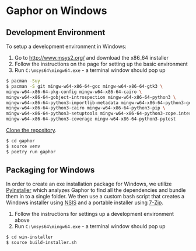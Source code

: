 # Gaphor on Windows

## Development Environment

To setup a development environment in Windows:
1) Go to http://www.msys2.org/ and download the x86_64 installer
1) Follow the instructions on the page for setting up the basic environment
1) Run ``C:\msys64\mingw64.exe`` - a terminal window should pop up
```bash
$ pacman -Suy
$ pacman -S git mingw-w64-x86-64-gcc mingw-w64-x86-64-gtk3 \
mingw-w64-x86-64-pkg-config mingw-w64-x86-64-cairo \
mingw-w64-x86-64-gobject-introspection mingw-w64-x86-64-python3 \
mingw-w64-x86-64-python3-importlib-metadata mingw-w64-x86-64-python3-gobject \
mingw-w64-x86-64-python3-cairo mingw-w64-x86-64-python3-pip \
mingw-w64-x86-64-python3-setuptools mingw-w64-x86-64-python3-zope.interface \
mingw-w64-x86-64-python3-coverage mingw-w64-x86-64-python3-pytest
```

[Clone the repository](https://help.github.com/en/articles/cloning-a-repository).
```bash
$ cd gaphor
$ source venv
$ poetry run gaphor
```

## Packaging for Windows

In order to create an exe installation package for Windows, we utilize
[PyInstaller](https://pyinstaller.org) which analyzes Gaphor to find all the
dependencies and bundle them in to a single folder. We then use a custom bash
script that creates a Windows installer using
[NSIS](https://nsis.sourceforge.io) and a portable installer using
[7-Zip](https://www.7-zip.org).

1. Follow the instructions for settings up a development environment above
1. Run ``C:\msys64\mingw64.exe`` - a terminal window should pop up
```bash
$ cd win-installer
$ source build-installer.sh
```
